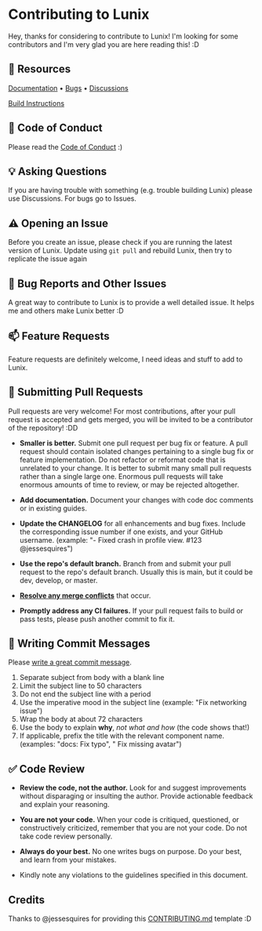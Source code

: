 # Contributing to Lunix

Hey, thanks for considering to contribute to Lunix! I'm looking for some contributors and I'm very glad you are here reading this! :D

## :deciduous_tree: Resources
[Documentation](/documentation) &bull;
[Bugs](https://github.com/noahdossan/Lunix/issues) &bull;
[Discussions](https://github.com/noahdossan/Lunix/discussions)

[Build Instructions](https://github.com/jessesquires/.github/blob/main/CONTRIBUTING.md)

## :book: Code of Conduct

Please read the [Code of Conduct](/CODE_OF_CONDUCT.md) :)

## :bulb: Asking Questions

If you are having trouble with something (e.g. trouble building Lunix) please use Discussions. For bugs go to Issues.

## :warning: Opening an Issue

Before you create an issue, please check if you are running the latest version of Lunix. Update using `git pull` and rebuild Lunix, then try to replicate the issue again

## :bug: Bug Reports and Other Issues

A great way to contribute to Lunix is to provide a well detailed issue. It helps me and others make Lunix better :D

## :mailbox: Feature Requests

Feature requests are definitely welcome, I need ideas and stuff to add to Lunix.

## :construction: Submitting Pull Requests

Pull requests are very welcome! For most contributions, after your pull request is accepted and gets merged, you will be invited to be a contributor of the repository! :DD

- **Smaller is better.** Submit one pull request per bug fix or feature. A pull request should contain isolated changes pertaining to a single bug fix or feature implementation. Do not refactor or reformat code that is unrelated to your change. It is better to submit many small pull requests rather than a single large one. Enormous pull requests will take enormous amounts of time to review, or may be rejected altogether.

- **Add documentation.** Document your changes with code doc comments or in existing guides.

- **Update the CHANGELOG** for all enhancements and bug fixes. Include the corresponding issue number if one exists, and your GitHub username. (example: "- Fixed crash in profile view. #123 @jessesquires")

- **Use the repo's default branch.** Branch from and submit your pull request to the repo's default branch. Usually this is main, but it could be dev, develop, or master.

- **[Resolve any merge conflicts](https://help.github.com/en/github/collaborating-with-issues-and-pull-requests/resolving-a-merge-conflict-on-github)** that occur.

- **Promptly address any CI failures.** If your pull request fails to build or pass tests, please push another commit to fix it.

## :memo: Writing Commit Messages

Please [write a great commit message](https://chris.beams.io/posts/git-commit/).

1. Separate subject from body with a blank line
1. Limit the subject line to 50 characters
1. Do not end the subject line with a period
1. Use the imperative mood in the subject line (example: "Fix networking issue")
1. Wrap the body at about 72 characters
1. Use the body to explain **why**, *not what and how* (the code shows that!)
1. If applicable, prefix the title with the relevant component name. (examples: "docs: Fix typo", " Fix missing avatar")

## :white_check_mark: Code Review

- **Review the code, not the author.** Look for and suggest improvements without disparaging or insulting the author. Provide actionable feedback and explain your reasoning.

- **You are not your code.** When your code is critiqued, questioned, or constructively criticized, remember that you are not your code. Do not take code review personally.

- **Always do your best.** No one writes bugs on purpose. Do your best, and learn from your mistakes.

- Kindly note any violations to the guidelines specified in this document.

## Credits

Thanks to @jessesquires for providing this [CONTRIBUTING.md](https://github.com/jessesquires/.github/blob/main/CONTRIBUTING.md) template :D
